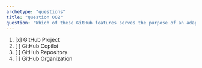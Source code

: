 ```yaml
---
archetype: "questions"
title: "Question 002"
question: "Which of these GitHub features serves the purpose of an adaptable spreadsheet, task board and a roadmap that integrates with issues and pull requests on GitHub to plan and track your work effectively?"
---
```



1. [x] GitHub Project
1. [ ] GitHub Copilot
1. [ ] GitHub Repository
1. [ ] GitHub Organization
